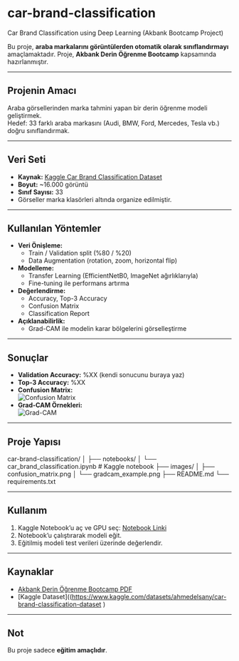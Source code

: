 # car-brand-classification
Car Brand Classification using Deep Learning (Akbank Bootcamp Project)

Bu proje, **araba markalarını görüntülerden otomatik olarak sınıflandırmayı** amaçlamaktadır. Proje, **Akbank Derin Öğrenme Bootcamp** kapsamında hazırlanmıştır.

---

## Projenin Amacı
Araba görsellerinden marka tahmini yapan bir derin öğrenme modeli geliştirmek.  
Hedef: 33 farklı araba markasını (Audi, BMW, Ford, Mercedes, Tesla vb.) doğru sınıflandırmak.

---

## Veri Seti
- **Kaynak:** [Kaggle Car Brand Classification Dataset](https://www.kaggle.com/datasets/ahmedelsany/car-brand-classification-dataset )  
- **Boyut:** ~16.000 görüntü  
- **Sınıf Sayısı:** 33  
- Görseller marka klasörleri altında organize edilmiştir.

---

## Kullanılan Yöntemler
- **Veri Önişleme:**  
  - Train / Validation split (%80 / %20)  
  - Data Augmentation (rotation, zoom, horizontal flip)  
- **Modelleme:**  
  - Transfer Learning (EfficientNetB0, ImageNet ağırlıklarıyla)  
  - Fine-tuning ile performans artırma  
- **Değerlendirme:**  
  - Accuracy, Top-3 Accuracy  
  - Confusion Matrix  
  - Classification Report  
- **Açıklanabilirlik:**  
  - Grad-CAM ile modelin karar bölgelerini görselleştirme

---

## Sonuçlar
- **Validation Accuracy:** %XX (kendi sonucunu buraya yaz)  
- **Top-3 Accuracy:** %XX  
- **Confusion Matrix:**  
  ![Confusion Matrix](confusion_matrix.png)  
- **Grad-CAM Örnekleri:**  
  ![Grad-CAM](gradcam_example.png)  

---

## Proje Yapısı
car-brand-classification/
│
├── notebooks/
│ └── car_brand_classification.ipynb # Kaggle notebook
├── images/
│ ├── confusion_matrix.png
│ └── gradcam_example.png
├── README.md
└── requirements.txt

---

## Kullanım
1. Kaggle Notebook’u aç ve GPU seç: [Notebook Linki](https://www.kaggle.com/code/zeynepkskn4/car-brand-classification)  
2. Notebook’u çalıştırarak modeli eğit.  
3. Eğitilmiş modeli test verileri üzerinde değerlendir.

---

## Kaynaklar
- [Akbank Derin Öğrenme Bootcamp PDF]( https://drive.google.com/file/d/1qiJUWsfR1JOjv-5fTflfBpcdrL916ibf/view?usp=sharing)  
- [Kaggle Dataset]((https://www.kaggle.com/datasets/ahmedelsany/car-brand-classification-dataset )

---

## Not
Bu proje sadece **eğitim amaçlıdır**.  

